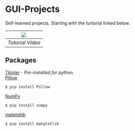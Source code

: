 # GUI-Projects
Self-learned projects. Starting with the turtorial linked below. 


|[![](http://i3.ytimg.com/vi/YXPyB4XeYLA/hqdefault.jpg)](https://www.youtube.com/watch?v=YXPyB4XeYLA)|
|:--:|
|*Tutorial Video*|


## Packages
[Tkinter](https://tkdocs.com/index.html) -
*Pre-installed for python.*<br/>
[Pillow](https://pillow.readthedocs.io/en/stable/)<br/>
```
$ pip install Pillow
```
[NumPy](https://numpy.org/doc/)<br/>
```
$ pip install numpy
```
[matplotlib](https://matplotlib.org/3.1.1/contents.html)<br/>
```
$ pip install matplotlib
```
